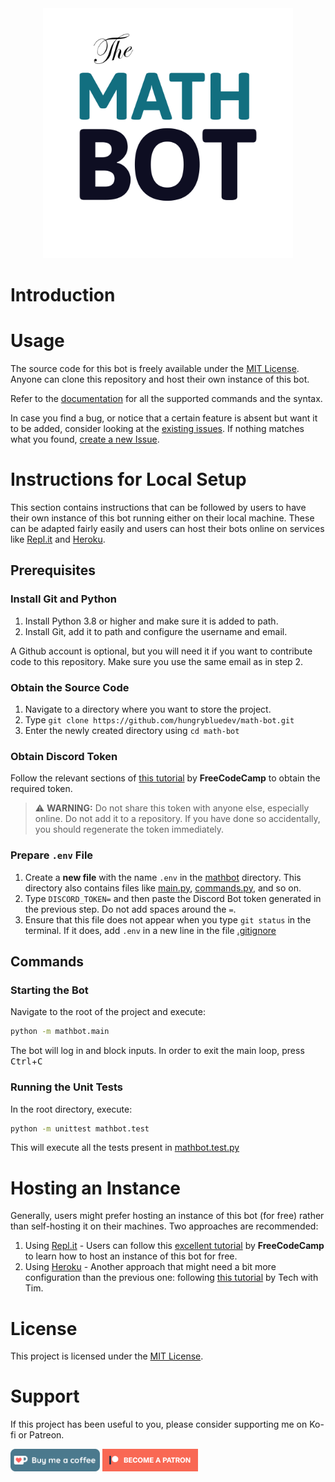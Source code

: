 <div align=center style="margin: 0 auto;">
<img src="logo.png" width="400px" style="width: 400px;">
</div>

# Introduction



# Usage

The source code for this bot is freely available under the [MIT License](#license). Anyone can clone this repository and host their own instance of this bot.

Refer to the [documentation](docs.md) for all the supported commands and the syntax.

In case you find a bug, or notice that a certain feature is absent but want it to be added, consider looking at the [existing issues](https://github.com/hungrybluedev/math-bot/issues). If nothing matches what you found, [create a new Issue](https://github.com/hungrybluedev/math-bot/issues/new/choose).

# Instructions for Local Setup

This section contains instructions that can be followed by users to have their own instance of this bot running either on their local machine. These can be adapted fairly easily and users can host their bots online on services like [Repl.it](https://repl.it/) and [Heroku](https://www.heroku.com/).

## Prerequisites

### Install Git and Python

1. Install Python 3.8 or higher and make sure it is added to path.
2. Install Git, add it to path and configure the username and email.

A Github account is optional, but you will need it if you want to contribute code to this repository. Make sure you use the same email as in step 2.

### Obtain the Source Code

1. Navigate to a directory where you want to store the project.
2. Type `git clone https://github.com/hungrybluedev/math-bot.git`
3. Enter the newly created directory using `cd math-bot`

### Obtain Discord Token

Follow the relevant sections of [this tutorial](https://www.freecodecamp.org/news/create-a-discord-bot-with-python/) by **FreeCodeCamp** to obtain the required token.

> ⚠️ **WARNING:** Do not share this token with anyone else, especially online. Do not add it to a repository. If you have done so accidentally, you should regenerate the token immediately.

### Prepare `.env` File

1. Create a **new file** with the name `.env` in the [mathbot](mathbot) directory. This directory also contains files like [main.py](mathbot/main.py), [commands.py](mathbot/commands.py), and so on.
2. Type `DISCORD_TOKEN=` and then paste the Discord Bot token generated in the previous step. Do not add spaces around the `=`.
3. Ensure that this file does not appear when you type `git status` in the terminal. If it does, add `.env` in a new line in the file [.gitignore](.gitignore)

## Commands

### Starting the Bot

Navigate to the root of the project and execute:

```bash
python -m mathbot.main
```

The bot will log in and block inputs. In order to exit the main loop, press <kbd>Ctrl</kbd>+<kbd>C</kbd>

### Running the Unit Tests

In the root directory, execute:

```bash
python -m unittest mathbot.test
```

This will execute all the tests present in [mathbot.test.py](mathbot/test.py)

# Hosting an Instance

Generally, users might prefer hosting an instance of this bot (for free) rather than self-hosting it on their machines. Two approaches are recommended:

1. Using [Repl.it](https://repl.it/) - Users can follow this [excellent tutorial](https://www.freecodecamp.org/news/create-a-discord-bot-with-python/) by **FreeCodeCamp** to learn how to host an instance of this bot for free.
2. Using [Heroku](https://www.heroku.com/) - Another approach that might need a bit more configuration than the previous one: following [this tutorial](https://www.techwithtim.net/tutorials/discord-py/hosting-a-discord-bot-for-free/) by Tech with Tim.

# License

This project is licensed under the [MIT License](LICENSE).

# Support

If this project has been useful to you, please consider supporting me on Ko-fi or Patreon.

[<img style="height: 36px;" height="36" src="https://raw.githubusercontent.com/hungrybluedev/hungrybluedev/master/kofi.webp">](https://ko-fi.com/hungrybluedev)
[<img style="height: 36px;" height="36"  src="https://raw.githubusercontent.com/hungrybluedev/hungrybluedev/master/patreon.webp">](https://www.patreon.com/hungrybluedev)
